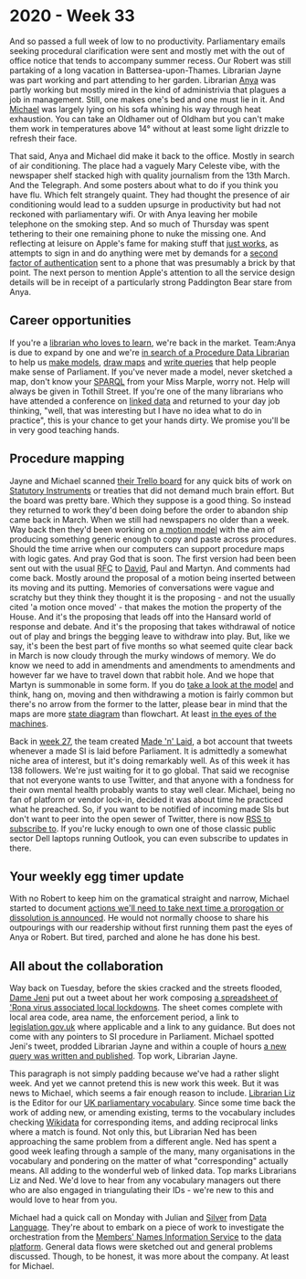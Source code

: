 # 2020 - Week 33

And so passed a full week of low to no productivity. Parliamentary emails seeking procedural clarification were sent and mostly met with the out of office notice that tends to accompany summer recess. Our Robert was still partaking of a long vacation in Battersea-upon-Thames. Librarian Jayne was part working and part attending to her garden. Librarian [Anya](https://twitter.com/bitten_) was partly working but mostly mired in the kind of administrivia that plagues a job in management. Still, one makes one's bed and one must lie in it. And [Michael](https://twitter.com/fantasticlife) was largely lying on his sofa whining his way through heat exhaustion. You can take an Oldhamer out of Oldham but you can't make them work in temperatures above 14° without at least some light drizzle to refresh their face.

That said, Anya and Michael did make it back to the office. Mostly in search of air conditioning. The place had a vaguely Mary Celeste vibe, with the newspaper shelf stacked high with quality journalism from the 13th March. And the Telegraph. And some posters about what to do if you think you have flu. Which felt strangely quaint. They had thought the presence of air conditioning would lead to a sudden upsurge in productivity but had not reckoned with parliamentary wifi. Or with Anya leaving her mobile telephone on the smoking step. And so much of Thursday was spent tethering to their one remaining phone to nuke the missing one. And reflecting at leisure on Apple's fame for making stuff that [just works](https://www.youtube.com/watch?v=qmPq00jelpc), as attempts to sign in and do anything were met by demands for a [second factor of authentication](https://en.wikipedia.org/wiki/Multi-factor_authentication) sent to a phone that was presumably a brick by that point. The next person to mention Apple's attention to all the service design details will be in receipt of a particularly strong Paddington Bear stare from Anya.

## Career opportunities

If you're a [librarian who loves to learn](https://twitter.com/commonslibrary/status/1293141863071875073), we're back in the market. Team:Anya is due to expand by one and we're [in search of a Procedure Data Librarian](https://housesofparliament.tal.net/vx/appcentre-HouseOfCommons/brand-2/candidate/so/pm/1/pl/15/opp/1750-Procedure-Data-Librarian/en-GB) to help us [make models](https://ukparliament.github.io/ontologies/), [draw maps](https://ukparliament.github.io/ontologies/procedure/procedure-ontology.html#maps) and [write queries](https://ukparliament.github.io/ontologies/procedure/meta/queries/) that help people make sense of Parliament. If you've never made a model, never sketched a map, don't know your [SPARQL](https://en.wikipedia.org/wiki/SPARQL) from your Miss Marple, worry not. Help will always be given in Tothill Street. If you're one of the many librarians who have attended a conference on [linked data](https://en.wikipedia.org/wiki/Linked_data) and returned to your day job thinking, "well, that was interesting but I have no idea what to do in practice", this is your chance to get your hands dirty. We promise you'll be in very good teaching hands.

## Procedure mapping

Jayne and Michael scanned [their Trello board](https://trello.com/b/HRIwjNQD/parliament-procedure) for any quick bits of work on [Statutory Instruments](https://www.parliament.uk/site-information/glossary/statutory-instruments-sis/) or treaties that did not demand much brain effort. But the board was pretty bare. Which they suppose is a good thing. So instead they returned to work they'd been doing before the order to abandon ship came back in March. When we still had newspapers no older than a week. Way back then they'd been working on [a motion model](https://trello.com/c/WomlE1oZ/82-generic-motion-model) with the aim of producing something generic enough to copy and paste across procedures. Should the time arrive when our computers can support procedure maps with logic gates. And pray God that is soon. The first version had been been sent out with the usual <abbr title="Request for comments">RFC</abbr> to [David](https://twitter.com/clerkly), Paul and Martyn. And comments had come back. Mostly around the proposal of a motion being inserted between its moving and its putting. Memories of conversations were vague and scratchy but they think they thought it is the proposing - and not the usually cited 'a motion once moved' - that makes the motion the property of the House. And it's the proposing that leads off into the Hansard world of response and debate. And it's the proposing that takes withdrawal of notice out of play and brings the begging leave to withdraw into play. But, like we say, it's been the best part of five months so what seemed quite clear back in March is now cloudy through the murky windows of memory. We do know we need to add in amendments and amendments to amendments and however far we have to travel down that rabbit hole. And we hope that Martyn is summonable in some form. If you do [take a look at the model](https://github.com/ukparliament/ontologies/blob/master/procedure/flowcharts/meta/motions/motion.png) and think, hang on, moving and then withdrawing a motion is fairly common but there's no arrow from the former to the latter, please bear in mind that the maps are more [state diagram](https://en.wikipedia.org/wiki/State_diagram) than flowchart. At least [in the eyes of the machines](https://github.com/ukparliament/ontologies/blob/master/procedure/flowcharts/meta/motions/motion.png).

Back in [week 27](https://ukparliament.github.io/ontologies/meta/weeknotes/2020/27/), the team created [Made 'n' Laid](https://twitter.com/madenlaid), a bot account that tweets whenever a made SI is laid before Parliament. It is admittedly a somewhat niche area of interest, but it's doing remarkably well. As of this week it has 138 followers. We're just waiting for it to go global. That said we recognise that not everyone wants to use Twitter, and that anyone with a fondness for their own mental health probably wants to stay well clear. Michael, being no fan of platform or vendor lock-in, decided it was about time he practiced what he preached. So, if you want to be notified of incoming made SIs but don't want to peer into the open sewer of Twitter, there is now [RSS to subscribe to](https://made-n-laid.herokuapp.com/instruments.rss). If you're lucky enough to own one of those classic public sector Dell laptops running Outlook, you can even subscribe to updates in there. 

## Your weekly egg timer update

With no Robert to keep him on the gramatical straight and narrow, Michael started to document [actions we'll need to take next time a prorogation or dissolution is announced](http://parliament-calendar.herokuapp.com/meta/prorogation-and-dissolution). He would not normally choose to share his outpourings with our readership without first running them past the eyes of Anya or Robert. But tired, parched and alone he has done his best.

## All about the collaboration

Way back on Tuesday, before the skies cracked and the streets flooded, [Dame Jeni](https://twitter.com/jenit) put out a tweet about her work composing [a spreadsheet of 'Rona virus associated local lockdowns](https://docs.google.com/spreadsheets/d/1HBVmvsQXrkQgySW_OiTQdrS8WGCXqgWnmZ43PPi0XgY/edit#gid=0). The sheet comes complete with local area code, area name, the enforcement period, a link to [legislation.gov.uk](https://www.legislation.gov.uk/) where applicable and a link to any guidance. But does not come with any pointers to SI procedure in Parliament. Michael spotted Jeni's tweet, prodded Librarian Jayne and within a couple of hours [a new query was written and published](https://ukparliament.github.io/ontologies/procedure/meta/queries/instrument-types/statutory-instruments/#made-statutory-instruments-bringing-in-local-coronavirus-restrictions-in-england). Top work, Librarian Jayne.

This paragraph is not simply padding because we've had a rather slight week. And yet we cannot pretend this is new work this week. But it was news to Michael, which seems a fair enough reason to include. 
[Librarian Liz](https://twitter.com/greensideknits) is the Editor for our [UK parliamentary vocabulary](http://www.data.parliament.uk/dataset/thesauri). Since some time back the work of adding new, or amending existing, terms to the vocabulary includes checking [Wikidata](https://www.wikidata.org/wiki/Wikidata:Main_Page) for corresponding items, and adding reciprocal links where a match is found. Not only this, but Librarian Ned has been approaching the same problem from a different angle. Ned has spent a good week leafing through a sample of the many, many organisations in the vocabulary and pondering on the matter of what "corresponding" actually means. All adding to the wonderful web of linked data. Top marks Librarians Liz and Ned. We'd love to hear from any vocabulary managers out there who are also engaged in triangulating their IDs - we're new to this and would love to hear from you.

Michael had a quick call on Monday with Julian and [Silver](https://twitter.com/silveroliver) from [Data Language](https://datalanguage.com/). They're about to embark on a piece of work to investigate the orchestration from the [Members' Names Information Service](http://data.parliament.uk/membersdataplatform/) to the [data platform](https://api.parliament.uk/). General data flows were sketched out and general problems discussed. Though, to be honest, it was more about the company. At least for Michael.




